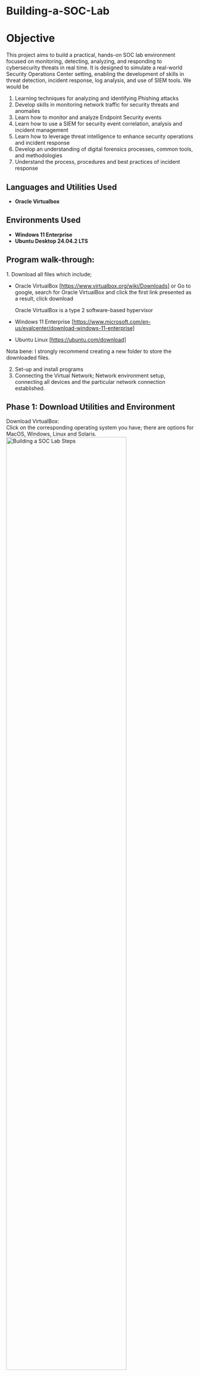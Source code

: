 # Building-a-SOC-Lab

# Objective
This project aims to build a practical, hands-on SOC lab environment focused on monitoring, detecting, analyzing, and responding to cybersecurity threats in real time. It is designed to simulate a real-world Security Operations Center setting, enabling the development of skills in threat detection, incident response, log analysis, and use of SIEM tools. We would be
1. Learning techniques for analyzing and identifying Phishing attacks
2. Develop skills in monitoring network traffic for security threats and anomalies
3. Learn how to monitor and analyze Endpoint Security events
4. Learn how to use a SIEM for security event correlation, analysis and incident management 
5. Learn how to leverage threat intelligence to enhance security operations and incident response
6. Develop an understanding of digital forensics processes, common tools, and methodologies
7. Understand the process, procedures and best practices of incident response

 
<h2>Languages and Utilities Used</h2>

- <b>Oracle Virtualbox</b> 

<h2>Environments Used </h2>

- <b>Windows 11 Enterprise</b> 
- <b>Ubuntu Desktop 24.04.2 LTS</b> 


<h2>Program walk-through:</h2>
1.  Download all files which include;

- Oracle VirtualBox
[https://www.virtualbox.org/wiki/Downloads] or Go to google, search for Oracle VirtualBox and click the first link presented as a result, click download

  Oracle VirtualBox is a type 2 software-based hypervisor

- Windows 11 Enterprise
  [https://www.microsoft.com/en-us/evalcenter/download-windows-11-enterprise]

- Ubuntu Linux 
[https://ubuntu.com/download]

Nota bene: I strongly recommend creating a new folder to store the downloaded files. 

2. Set-up and install programs
3. Connecting the Virtual Network; Network environment setup, connecting all devices and the particular network connection established.


   
<h2>Phase 1: Download Utilities and Environment </h2>

Download VirtualBox: <br/>
 Click on the corresponding operating system you have; there are options for MacOS, Windows, Linux and Solaris.
<img src="https://imgur.com/1w7qPhN.png" height="80%" width="80%" alt="Building a SOC Lab Steps"/>
<br />
<br />
 Downloaded file:  <br/>
<img src="https://imgur.com/oG77khJ.png" height="80%" width="80%" alt="Building a SOC Lab Steps"/>
<br />
<br />

Download Windows 11 Enterprise: Select the ISO file <br/>
<img src="https://imgur.com/PUUAdt2.png" height="80%" width="80%" alt="Building a SOC Lab Steps"/>
<br />
<br />
Select the corresponding ISO Enterprise download:  <br/>
<img src="https://imgur.com/hf47L4A.png" height="80%" width="80%" alt="Building a SOC Lab Steps"/>
<br />
<br />
Downloaded file:  <br/>
<img src="https://imgur.com/Mykh22Q.png" height="80%" width="80%" alt="Building a SOC Lab Steps"/>
<br />
<br />

Download Ubuntu Desktop to have the GUI
<img src="https://imgur.com/lfi9eit.png" height="80%" width="80%" alt="Building a SOC Lab Steps"/>
<br />
<br /> 
Select any of the Long Term Support (LTS) version
<img src="https://imgur.com/NkGWAtP.png" height="80%" width="80%" alt="Building a SOC Lab Steps"/>
<br />
<br /> 
Downloaded file:  <br/>
<img src="https://imgur.com/F0rwJU3.png" height="80%" width="80%" alt="Building a SOC Lab Steps"/>
<br />
<br />



<h2>Phase 2: Setup and installation </h2> <p align="center">
 
 Install and open VirtualBox:  <br/>
<img src="https://imgur.com/pN8fwY0.png" height="80%" width="80%" alt="Building a SOC Lab Steps"/>
<br />
<br />
Set-up Windows 11 Enterprise; <br />
Click New in VirtualBox <br />
Fill name: SOC 101- Windows 11 VM <br />
Add the destination folder, ISO Image, Edition: Windows 11 Enterprise Evaluation (10.0.26100.1742 / x64 / en-US) <br/>
<img src="https://i.imgur.com/KgJtmj9.png" height="80%" width="80%" alt="Building a SOC Lab Steps"/>
<br />
<br />
 For the hardware (RAM), we selected 6GB and 2 CPUs:  <br/>
 Minimum RAM requirement for Windows 11 is 4 GB. <br/>
<img src="https://i.imgur.com/KJT9QKu.png" height="80%" width="80%" alt="Building a SOC Lab Steps"/>
<br />
<br />
 For the HARD DISK, we choose 70GB:  <br/>
 HARD DISK requires 64 GB or larger storage device for Windows 11: <br/>
<img src="https://i.imgur.com/YKTGF2t.png" height="80%" width="80%" alt="Building a SOC Lab Steps"/>
<br />
<br />
Summary:  <br/>
<img src="https://imgur.com/38ojK9W.png" height="80%" width="80%" alt="Building a SOC Lab Steps"/>
<br />
<br />

Start/Launch SOC 101- Windows 11 VM on VirtualBox:  <br/>
<img src="https://imgur.com/WYjcgG1.png" height="80%" width="80%" alt="Building a SOC Lab Steps"/>
<br />
<br />
Complete installation and Setup process, it's self explanatory:  <br/>
<img src="https://i.imgur.com/synIG5L.png" height="80%" width="80%" alt="Building a SOC Lab Steps"/>
<br />
<br />
<img src="https://i.imgur.com/UmUgbqK.png" height="80%" width="80%" alt="Building a SOC Lab Steps"/>
<br />
<br />
<img src="https://i.imgur.com/kL6kLt2.png" height="80%" width="80%" alt="Building a SOC Lab Steps"/>
<br />
<br />
Window 11 Enterprise Running:  <br/>
<img src="https://i.imgur.com/mgjHrrZ.png" height="80%" width="80%" alt="Building a SOC Lab Steps"/>
<br />
<br />



Set-up Ubuntu Linux <br />
Click New in VirtualBox <br />
Fill name: SOC 101- Ubuntu <br />
Add the destination folder and ISO Image <br/>
<img src="https://i.imgur.com/fIp0aKa.png" height="80%" width="80%" alt="Building a SOC Lab Steps"/>
<br />
<br />
 For the hardware (RAM), we would maintain same configuration as the Windows machine; 6GB and 2 CPUs:  <br/>
<img src="https://i.imgur.com/KJT9QKu.png" height="80%" width="80%" alt="Building a SOC Lab Steps"/>
<br />
<br />
 For the HARD DISK,we would maintain same configuration as the Windows machine; 70GB:  <br/>
<img src="https://i.imgur.com/YKTGF2t.png" height="80%" width="80%" alt="Building a SOC Lab Steps"/>
<br />
<br />
Summary:  <br/>
<img src="https://imgur.com/lBqClH4.png" height="80%" width="80%" alt="Building a SOC Lab Steps"/>
<br />
<br />

Start/Launch SOC 101- Ubuntu on VirtualBox:  <br/>
<img src="https://imgur.com/5K4ttUP.png" height="80%" width="80%" alt="Building a SOC Lab Steps"/>
<br />
<br />
Complete installation and Setup process, it's self explanatory:  <br/>
<img src="https://i.imgur.com/I37ku7a.png" height="80%" width="80%" alt="Building a SOC Lab Steps"/>
<br />
<br />
<img src="https://i.imgur.com/eQUUd0k.png" height="80%" width="80%" alt="Building a SOC Lab Steps"/>
<br />
<br />
<img src="https://i.imgur.com/8ArJA2M.png" height="80%" width="80%" alt="Building a SOC Lab Steps"/>
<br />
<br />
<img src="https://i.imgur.com/ru6r4Nn.png" height="80%" width="80%" alt="Building a SOC Lab Steps"/>
<br />
<br />
Ubuntu Linux is Running:  <br/>
<img src="https://i.imgur.com/Dp4vnGi.png" height="80%" width="80%" alt="Building a SOC Lab Steps"/>
<br />
<br />












<h2>Phase 3: Connecting the Virtual Network </h2>

 To get the ip address of the Klilinux Virtual Machine, run the command "ifconfig" in the Terminal Emulator on the Kali linux VM.
<img src="https://imgur.com/vY0TufN.png" height="80%" width="80%" alt="Building a SOC Lab Steps"/>
<br/>
<br/>
To get the ip address of the Windows 10 VM and Windows Server, run the command "ipconfig" in the Command prompt terminal on the respective machines.
<br/>
<img src="https://imgur.com/snTV5Aj.png" height="80%" width="80%" alt="Building a SOC Lab Steps"/>
<img src="https://imgur.com/kL0YA3p.png" height="80%" width="80%" alt="Building a SOC Lab Steps"/>
<br/>
<br/>

To ensure the systems are connected, ping every other system from each machine;
- Ping the Windows 10 VM and Windows 2022 server from the Kali VM
<img src="https://imgur.com/wamTYSL.png" height="80%" width="80%" alt="Building a Cybersecurity Lab Steps"/>

- Ping the Kali VM and Window 10 VM from the Windows 2022 server 
<img src="https://imgur.com/JKZj9bx.png" height="80%" width="80%" alt="Building a Cybersecurity Lab Steps"/>

- Ping the Kali VM and Windows 2022 server from the Windows 10 VM 
<img src="https://imgur.com/Rdi7kPo.png" height="80%" width="80%" alt="Building a Cybersecurity Lab Steps"/>

<!--
 ```diff
- text in red
+ text in green
! text in orange
# text in gray
@@ text in purple (and bold)@@
```
--!>
